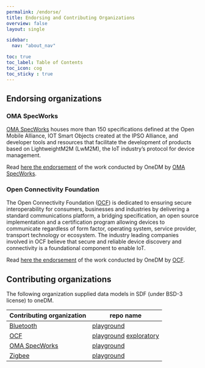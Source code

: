 ```yaml
---
permalink: /endorse/
title: Endorsing and Contributing Organizations
overview: false
layout: single

sidebar:
  nav: "about_nav"

toc: true
toc_label: Table of Contents
toc_icon: cog
toc_sticky : true
---
```


## Endorsing organizations

### OMA SpecWorks

[OMA SpecWorks][] houses more than 150 specifications defined at the Open Mobile Alliance,
IOT Smart Objects created at the IPSO Alliance, 
and developer tools and resources that facilitate the development of products based on LightweightM2M (LwM2M), 
the IoT industry’s protocol for device management.

Read [here the endorsement](/assets/pdfs/OMA-LS_1091-OMA_Endorsement_of_OneDM_work-20200622-A_2.pdf) of the work conducted by OneDM by [OMA SpecWorks][].

### Open Connectivity Foundation

The Open Connectivity Foundation ([OCF][]) is dedicated to ensuring secure interoperability for consumers, businesses and industries 
by delivering a standard communications platform, a bridging specification, an open source implementation and a certification program allowing devices to communicate 
regardless of form factor, operating system, service provider, transport technology or ecosystem.
The industry leading companies involved in OCF believe that secure and reliable device discovery and connectivity is a foundational component to enable IoT.

Read [here the endorsement](/assets/pdfs/OCF-LS-oneDM_2020-07-14.pdf) of the work conducted by OneDM by [OCF][].

## Contributing organizations

The following organization supplied data models in SDF (under BSD-3 license) to oneDM.

| Contributing organization | repo name   |
|---------------------------|---------------------------------|
| [Bluetooth][]             | [playground][]  | 
| [OCF][]                   | [playground][] [exploratory][]  | 
| [OMA SpecWorks][]         | [playground][]   | 
| [Zigbee][]                | [playground][]   | 

[Bluetooth]: https://www.bluetooth.com/
[OCF]: https://openconnectivity.org/
[OMA SpecWorks]: https://www.omaspecworks.org/
[Zigbee]: https://zigbeealliance.org/

[playground]: https://github.com/one-data-model/playground
[exploratory]: https://github.com/one-data-model/exploratory